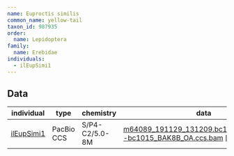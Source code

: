 ```yaml
---
name: Euproctis similis
common_name: yellow-tail
taxon_id: 987935
order:
  name: Lepidoptera
family:
  name: Erebidae
individuals:
  - ilEupSimi1
---
```


## Data

| individual | type       | chemistry      | data |
| ---------- | ---------- | -------------- | ---- |
| [ilEupSimi1](../individuals/ilEupSimi1.md) | PacBio CCS | S/P4-C2/5.0-8M | [m64089_191129_131209.bc1015_BAK8B_OA--bc1015_BAK8B_OA.ccs.bam](https://darwin.cog.sanger.ac.uk/insects/Euproctis_similis/ilEupSimi1/genomic_data/pacbio/m64089_191129_131209.bc1015_BAK8B_OA--bc1015_BAK8B_OA.ccs.bam) [[pbi](https://darwin.cog.sanger.ac.uk/insects/Euproctis_similis/ilEupSimi1/genomic_data/pacbio/m64089_191129_131209.bc1015_BAK8B_OA--bc1015_BAK8B_OA.ccs.bam.pbi)]|
